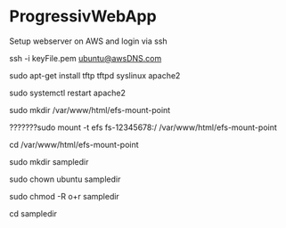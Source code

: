 # ProgressivWebApp


Setup webserver on AWS and login via ssh

ssh -i keyFile.pem ubuntu@awsDNS.com

sudo apt-get install tftp tftpd syslinux apache2

sudo systemctl restart apache2

sudo mkdir /var/www/html/efs-mount-point

???????sudo mount -t efs fs-12345678:/ /var/www/html/efs-mount-point

cd /var/www/html/efs-mount-point 

sudo mkdir sampledir

sudo chown ubuntu sampledir

sudo chmod -R o+r sampledir

cd sampledir
